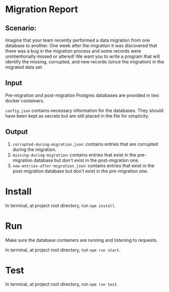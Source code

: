 # Migration Report

## Scenario:
Imagine that your team recently performed a data migration from one database
to another. One week after the migration it was discovered that there was a bug
in the migration process and some records were unintentionally missed or altered!
We want you to write a program that will identify the missing, corrupted, and
new records (since the migration) in the migrated data set.

## Input
Pre-migration and post-migration Postgres databases are provided in two docker containers.

`config.json` contains necessary information for the databases. They should have been kept as secrets but are still placed in the file for simplicity.

## Output
1. `corrupted-during-migration.json`: contains entries that are corrupted during the migration.
2. `missing-during-migration`: contains entries that exist in the pre-migration database but don't exist in the post-migration one.
3. `new-entries-after-migration.json`:  contains entries that exist in the post-migration database but don't exist in the pre-migration one.

# Install
In terminal, at project root directory, run `npm install`.

# Run
Make sure the database containers are running and listening to requests.

In terminal, at project root directory, run `npm run start`.

# Test
In terminal, at project root directory, run `npm run test`.
